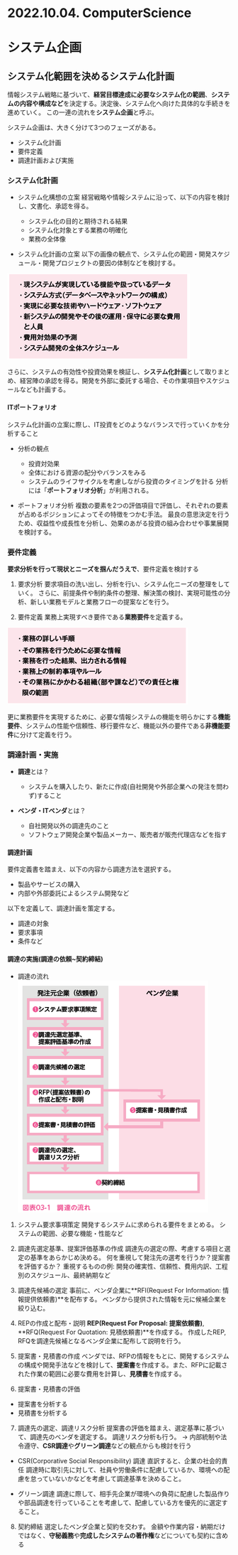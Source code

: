 # 2022.10.04. ComputerScience

# システム企画

## システム化範囲を決めるシステム化計画

情報システム戦略に基づいて、**経営目標達成に必要なシステム化の範囲**、**システムの内容や構成など**を決定する。決定後、システム化へ向けた具体的な手続きを進めていく。
この一連の流れを**システム企画**と呼ぶ。

システム企画は、大きく分けて3つのフェーズがある。
* システム化計画
* 要件定義
* 調達計画および実施

### システム化計画

* システム化構想の立案
経営戦略や情報システムに沿って、以下の内容を検討し、文書化、承認を得る。
  + システム化の目的と期待される結果
  + システム化対象とする業務の明確化
  + 業務の全体像

* システム化計画の立案
以下の画像の観点で、システム化の範囲・開発スケジュール・開発プロジェクトの要因の体制などを検討する。

![](2022-10-04-09-39-46.png)

さらに、システムの有効性や投資効果を検証し、**システム化計画**として取りまとめ、経営陣の承認を得る。開発を外部に委託する場合、その作業項目やスケジュールなども計画する。

#### ITポートフォリオ

システム化計画の立案に際し、IT投資をどのようなバランスで行っていくかを分析すること

* 分析の観点
  + 投資対効果
  + 全体における資源の配分やバランスをみる
  + システムのライフサイクルを考慮しながら投資のタイミングを計る
分析には「**ポートフォリオ分析**」が利用される。

* ポートフォリオ分析
複数の要素を2つの評価項目で評価し、それぞれの要素が占めるポジションによってその特徴をつかむ手法。
最良の意思決定を行うため、収益性や成長性を分析し、効果のあがる投資の組み合わせや事業展開を検討する。

### 要件定義

**要求分析を行って現状とニーズを掴んだうえで**、要件定義を検討する

1. 要求分析
要求項目の洗い出し、分析を行い、システム化ニーズの整理をしていく。
さらに、前提条件や制約条件の整理、解決策の検討、実現可能性の分析、新しい業務モデルと業務フローの提案などを行う。

2. 要件定義
業務上実現すべき要件である**業務要件**を定義する。

![](2022-10-04-09-59-18.png)

更に業務要件を実現するために、必要な情報システムの機能を明らかにする**機能要件**、システムの性能や信頼性、移行要件など、機能以外の要件である**非機能要件**に分けて定義を行う。

### 調達計画・実施

* **調達**とは？
  + システムを購入したり、新たに作成(自社開発や外部企業への発注を問わず)すること

* **ベンダ・ITベンダ**とは？
  + 自社開発以外の調達先のこと
  + ソフトウェア開発企業や製品メーカー、販売者が販売代理店などを指す

#### 調達計画

要件定義書を踏まえ、以下の内容から調達方法を選択する。
* 製品やサービスの購入
* 内部や外部委託によるシステム開発など

以下を定義して、調達計画を策定する。
* 調達の対象
* 要求事項
* 条件など

#### 調達の実施(調達の依頼~契約締結)

* 調達の流れ
![](2022-10-04-13-19-52.png)

1. システム要求事項策定
開発するシステムに求められる要件をまとめる。
システムの範囲、必要な機能・性能など

2. 調達先選定基準、提案評価基準の作成
調達先の選定の際、考慮する項目と選定の基準をあらかじめ決める。
何を重視して発注先の選考を行うか？提案書を評価するか？
重視するものの例: 開発の確実性、信頼性、費用内訳、工程別のスケジュール、最終納期など

3. 調達先候補の選定
事前に、ベンダ企業に**RFI(Request For Information: 情報提供依頼書)**を配布する。
ベンダから提供された情報を元に候補企業を絞り込む。

4. REPの作成と配布・説明
**REP(Request For Proposal: 提案依頼書)**, **RFQ(Request For Quotation: 見積依頼書)**を作成する。
作成したREP, RFQを調達先候補となるベンダ企業に配布して説明を行う。

5. 提案書・見積書の作成
ベンダでは、RFPの情報をもとに、開発するシステムの構成や開発手法などを検討して、**提案書**を作成する。また、RFPに記載された作業の範囲に必要な費用を計算し、**見積書**を作成する。

6. 提案書・見積書の評価
* 提案書を分析する
* 見積書を分析する

7. 調達先の選定、調達リスク分析
提案書の評価を踏まえ、選定基準に基づいて、調達先のベンダを選定する。
調達リスク分析も行う。
-> 内部統制や法令遵守、**CSR調達**や**グリーン調達**などの観点からも検討を行う

* CSR(Corporative Social Responsibility) 調達
直訳すると、企業の社会的責任
調達時に取引先に対して、社員や労働条件に配慮しているか、環境への配慮を怠っていないかなどを考慮して調達基準を決めること。

* グリーン調達
調達に際して、相手先企業が環境への負荷に配慮した製品作りや部品調達を行っていることを考慮して、配慮している方を優先的に選定すること。

8. 契約締結
選定したベンダ企業と契約を交わす。
金額や作業内容・納期だけではなく、**守秘義務**や**完成したシステムの著作権**などについても契約に含める
